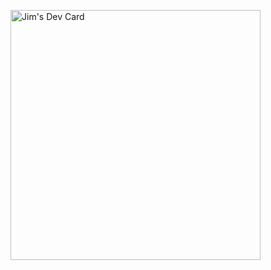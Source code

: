 <a href="https://app.daily.dev/jim_huang"><img src="https://api.daily.dev/devcards/3c097dbfcea84f16854da704c6315805.png?r=phw" width="400" alt="Jim's Dev Card"/></a>
